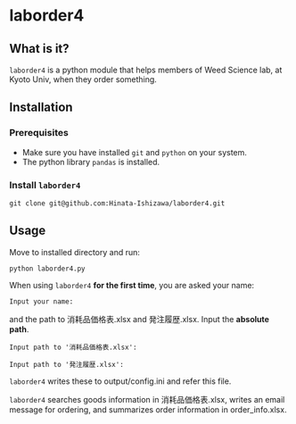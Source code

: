 # laborder4

## What is it?
`laborder4` is a python module that helps members of Weed Science lab, at Kyoto Univ, when they order something.

## Installation

### Prerequisites
- Make sure you have installed `git` and `python` on your system.
- The python library `pandas` is installed.

### Install `laborder4`
```
git clone git@github.com:Hinata-Ishizawa/laborder4.git
```

## Usage
Move to installed directory and run:

```
python laborder4.py
```

When using `laborder4` **for the first time**, you are asked your name: 

```
Input your name:
```

and the path to 消耗品価格表.xlsx and 発注履歴.xlsx. Input the **absolute path**.

```
Input path to '消耗品価格表.xlsx':

Input path to '発注履歴.xlsx':

```

`laborder4` writes these to output/config.ini and refer this file.

`laborder4` searches goods information in 消耗品価格表.xlsx, writes an email message for ordering, and summarizes order information in order_info.xlsx.
